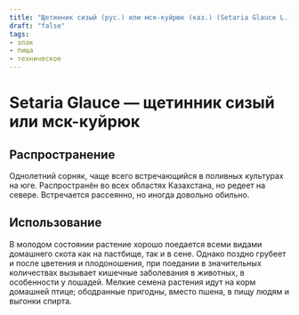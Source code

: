 ```yaml
---
title: "Щетинник сизый (рус.) или мск-куйрюк (каз.) (Setaria Glauce L.)"
draft: "false"
tags:
- злак
- пища
- техническое
--- 
```

# Setaria Glauce — щетинник сизый или мск-куйрюк
## Распространение
Однолетний сорняк, чаще всего встречающийся в поливных культурах на юге. Распространён во всех областях Казахстана, но редеет на севере. Встречается рассеянно, но иногда довольно обильно.
## Использование
В молодом состоянии растение хорошо поедается всеми видами домашнего скота как на пастбище, так и в сене. Однако поздно грубеет и после цветения и плодоношения, при поедании в значительных количествах вызывает кишечные заболевания в животных, в особенности у лошадей. Мелкие семена растения идут на корм домашней птице; ободранные пригодны, вместо пшена, в пищу людям и выгонки спирта.
